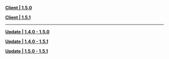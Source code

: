 **[Client | 1.5.0](https://autopatchhkws.yuanshen.com/client_app/pc_mihoyo/20210428_de80a243f7474c39/GenshinImpact_1.5.0.zip)**

**[Client | 1.5.1](https://autopatchhkws.yuanshen.com/client_app/pc_mihoyo/20210430_27ad367085356fd4/GenshinImpact_1.5.1.zip)**

---

**[Update | 1.4.0 - 1.5.0](https://autopatchhkws.yuanshen.com/client_app/update/hk4e_global/10/game_1.4.0_1.5.0_diff_H8LGSgKU.zip)**

**[Update | 1.4.0 - 1.5.1](https://autopatchhkws.yuanshen.com/client_app/update/hk4e_global/10/game_1.4.0_1.5.1_diff_oqrQ8WNB.zip)**

**[Update | 1.5.0 - 1.5.1](https://autopatchhkws.yuanshen.com/client_app/update/hk4e_global/10/game_1.5.0_1.5.1_diff_MF8HJNzT.zip)**

